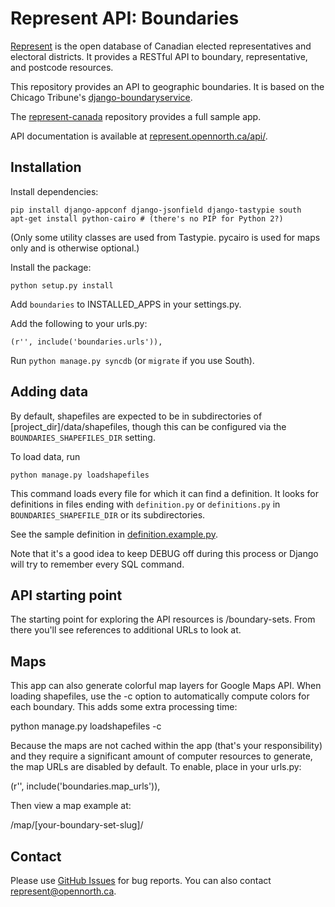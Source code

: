 # Represent API: Boundaries

[Represent](http://represent.opennorth.ca) is the open database of Canadian elected representatives and electoral districts. It provides a RESTful API to boundary, representative, and postcode resources.

This repository provides an API to geographic boundaries. It is based on the Chicago Tribune's [django-boundaryservice](http://github.com/newsapps/django-boundaryservice).

The [represent-canada](http://github.com/opennorth/represent-canada) repository provides a full sample app.

API documentation is available at [represent.opennorth.ca/api/](http://represent.opennorth.ca/api/#boundaryset).

## Installation

Install dependencies:

    pip install django-appconf django-jsonfield django-tastypie south
    apt-get install python-cairo # (there's no PIP for Python 2?)
    
(Only some utility classes are used from Tastypie. pycairo is used for maps only and is otherwise optional.)

Install the package:

    python setup.py install

Add `boundaries` to INSTALLED_APPS in your settings.py.

Add the following to your urls.py:

    (r'', include('boundaries.urls')),

Run `python manage.py syncdb` (or `migrate` if you use South).

## Adding data

By default, shapefiles are expected to be in subdirectories of [project_dir]/data/shapefiles, though this can be configured via the `BOUNDARIES_SHAPEFILES_DIR` setting.

To load data, run

    python manage.py loadshapefiles

This command loads every file for which it can find a definition. It looks for definitions in files ending with `definition.py` or `definitions.py` in `BOUNDARIES_SHAPEFILE_DIR` or its subdirectories.

See the sample definition in [definition.example.py](http://github.com/rhymeswithcycle/represent-boundaries/blob/master/definition.example.py).

Note that it's a good idea to keep DEBUG off during this process or Django will try to remember every SQL command.

## API starting point

The starting point for exploring the API resources is /boundary-sets. From there you'll see references to additional URLs to look at.

## Maps

This app can also generate colorful map layers for Google Maps API. When loading shapefiles, use the -c option to automatically compute colors for each boundary. This adds some extra processing time:

   python manage.py loadshapefiles -c
   
Because the maps are not cached within the app (that's your responsibility) and they require a significant amount of computer resources to generate, the map URLs are disabled by default. To enable, place in your urls.py:

   (r'', include('boundaries.map_urls')),
   
Then view a map example at:

   /map/[your-boundary-set-slug]/

## Contact

Please use [GitHub Issues](http://github.com/rhymeswithcycle/represent-boundaries/issues) for bug reports. You can also contact represent@opennorth.ca.